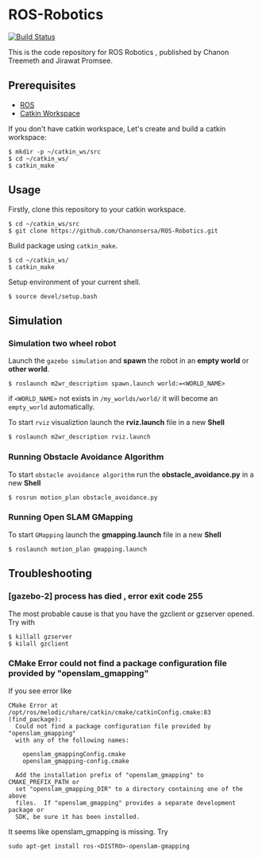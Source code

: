 # ROS-Robotics
[![Build Status](https://travis-ci.com/Chanonsersa/ROS-Robotics.svg?branch=master)](https://travis-ci.com/Chanonsersa/ROS-Robotics)

This is the code repository for ROS Robotics , published by Chanon Treemeth and Jirawat Promsee.

## Prerequisites

* [ROS](http://wiki.ros.org/)
* [Catkin Workspace](http://wiki.ros.org/catkin/workspaces)

If you don't have catkin workspace, Let's create and build a catkin workspace:

```
$ mkdir -p ~/catkin_ws/src
$ cd ~/catkin_ws/
$ catkin_make
```

## Usage

Firstly, clone this repository to your catkin workspace.

```
$ cd ~/catkin_ws/src
$ git clone https://github.com/Chanonsersa/ROS-Robotics.git
```

Build package using `catkin_make`.

```
$ cd ~/catkin_ws/
$ catkin_make
```

Setup environment of your current shell.

`$ source devel/setup.bash`

## Simulation

### Simulation two wheel robot

Launch the `gazebo simulation` and **spawn** the robot in an **empty world** or **other world**.

`$ roslaunch m2wr_description spawn.launch world:=<WORLD_NAME>`

if `<WORLD_NAME>` not exists in `/my_worlds/world/` it will become an `empty_world` automatically.

To start `rviz` visualiztion launch the **rviz.launch** file in a new **Shell** 

`$ roslaunch m2wr_description rviz.launch`

### Running Obstacle Avoidance Algorithm

To start `obstacle avoidance algorithm` run the **obstacle_avoidance.py** in a new **Shell**

`$ rosrun motion_plan obstacle_avoidance.py`

### Running Open SLAM GMapping

To start `GMapping` launch the **gmapping.launch** file in a new **Shell**

`$ roslaunch motion_plan gmapping.launch`

## Troubleshooting
### [gazebo-2] process has died , error exit code 255
The most probable cause is that you have the gzclient or gzserver opened. Try with 
```
$ killall gzserver
$ kilall gzclient
```

### CMake Error could not find a package configuration file provided by "openslam_gmapping"
If you see error like
```
CMake Error at /opt/ros/melodic/share/catkin/cmake/catkinConfig.cmake:83 (find_package):
  Could not find a package configuration file provided by "openslam_gmapping"
  with any of the following names:

    openslam_gmappingConfig.cmake
    openslam_gmapping-config.cmake

  Add the installation prefix of "openslam_gmapping" to CMAKE_PREFIX_PATH or
  set "openslam_gmapping_DIR" to a directory containing one of the above
  files.  If "openslam_gmapping" provides a separate development package or
  SDK, be sure it has been installed.
```
It seems like openslam_gmapping is missing. Try

`sudo apt-get install ros-<DISTRO>-openslam-gmapping`
